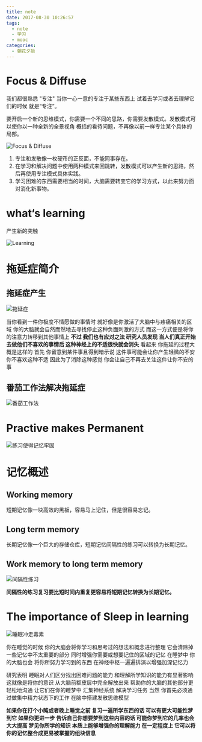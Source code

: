 ```yaml
---
title: note
date: 2017-08-30 10:26:57
tags:
  - note
  - 学习
  - mooc
categories:
  - 朝花夕拾
---
```


# Focus & Diffuse

我们都很熟悉 "专注" 当你一心一意的专注于某些东西上 试着去学习或者去理解它们的时候 就是“专注”。

要开启一个新的思维模式，你需要一个不同的思路，你需要发散模式。发散模式可以使你以一种全新的全景视角
概括的看待问题，不再像以前一样专注某个具体的局部。

![Focus & Diffuse](http://oqbaa7a72.bkt.clouddn.com/2017/Screenshot%20from%202017-08-30%2010-08-03.png)

1. 专注和发散像一枚硬币的正反面，不能同事存在。
2. 在学习和解决问题中使用两种模式来回跳转，发散模式可以产生新的思路，然后再使用专注模式具体实践。
3. 学习困难的东西需要相当的时间，大脑需要转变它的学习方式，以此来努力面对消化新事物。

# what‘s learning
产生新的突触

![Learning](http://oqbaa7a72.bkt.clouddn.com/2017/Screenshot%20from%202017-08-30%2010-29-16.png)

# 拖延症简介

## 拖延症产生
![拖延症](http://oqbaa7a72.bkt.clouddn.com/2017/Screenshot%20from%202017-08-30%2010-32-00.png)

当你看到一件你极度不情愿做的事情时 就好像是你激活了大脑中与疼痛相关的区域 你的大脑就会自然而然地去寻找停止这种负面刺激的方式 而这一方式便是将你的注意力转移到其他事情上 **不过 我们也有应对之法 研究人员发现 当人们真正开始去做他们不喜欢的事情后 这种神经上的不适很快就会消失** 看起来 你拖延的过程大概是这样的 首先 你留意到某件事且得到暗示说 这件事可能会让你产生轻微的不安 你不喜欢这种不适 因此为了消除这种感觉 你会让自己不再去关注这件让你不安的事

## 番茄工作法解决拖延症
![番茄工作法](http://oqbaa7a72.bkt.clouddn.com/2017/Screenshot%20from%202017-08-30%2010-47-01.png)

# Practive makes Permanent
![练习使得记忆牢固](http://oqbaa7a72.bkt.clouddn.com/2017/Screenshot%20from%202017-08-30%2010-48-13.png)

# 记忆概述
## Working memory
短期记忆像一块高效的黑板，容易马上记住，但是很容易忘记。
## Long term memory
长期记忆像一个巨大的存储仓库，短期记忆间隔性的练习可以转换为长期记忆。
## Work memory to long term memory
![间隔性练习](http://oqbaa7a72.bkt.clouddn.com/2017/Screenshot%20from%202017-08-30%2010-58-41.png)

**间隔性的练习复习要比短时间内重复更容易将短期记忆转换为长期记忆。**
# The importance of Sleep in learning
![睡眠冲走毒素](http://oqbaa7a72.bkt.clouddn.com/2017/Screenshot%20from%202017-08-30%2010-54-50.png)

你在睡觉的时候 你的大脑会将你学习和思考过的想法和概念进行整理 它会清除掉一些记忆中不太重要的部分 同时增强你需要或想要记住的区域的记忆 在睡梦中 你的大脑也会 将你所努力学习到的东西 在神经中枢一遍遍排演以增强加深记忆力

研究表明 睡眠对人们区分找出困难问题的能力 和理解所学知识的能力有显著影响 这就像是将你的意识 从大脑前额皮层中完全解放出来 帮助你的大脑的其他部分更轻松地沟通 让它们在你的睡梦中 汇集神经系统 解决学习任务 当然 你首先必须通过做集中精力状态下的工作 在脑中搭建发散思维模型

**如果你在打个小盹或者晚上睡觉之前 复习一遍所学东西的话 可以有更大可能性梦到它 如果你更进一步 告诉自己你想要梦到这些内容的话 可能你梦到它的几率也会大大提高 梦见你所学的知识 本质上能够增强你的理解能力 在一定程度上 它可以将你的记忆整合成更易被掌握的组块信息**

